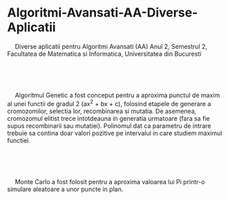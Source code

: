 # Algoritmi-Avansati-AA-Diverse-Aplicatii
&emsp; Diverse aplicatii pentru Algoritmi Avansati (AA) Anul 2, Semestrul 2, Facultatea de Matematica si Informatica, Universitatea din Bucuresti <br/>

<br/>
<br/>
<br/>

&emsp; Algoritmul Genetic a fost conceput pentru a aproxima punctul de maxim al unei functii de gradul 2 (ax<sup>2</sup> + bx + c), folosind etapele de generare a cromozomilor, selectia lor, recombinarea si mutatia. De asemenea, cromozomul elitist trece intotdeauna in generatia urmatoare (fara sa fie supus recombinarii sau mutatiei). Polinomul dat ca parametru de intrare trebuie sa contina doar valori pozitive pe intervalul in care studiem maximul functiei. <br/>

<br/>
<br/>
<br/>

&emsp; Monte Carlo a fost folosit pentru a aproxima valoarea lui Pi printr-o simulare aleatoare a unor puncte in plan. <br/>

<br/>
<br/>
<br/>



